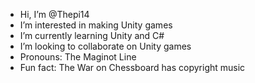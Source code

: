 - Hi, I’m @Thepi14
- I’m interested in making Unity games
- I’m currently learning Unity and C#
- I’m looking to collaborate on Unity games
- Pronouns: The Maginot Line
- Fun fact: The War on Chessboard has copyright music

<!---
Thepi14/Thepi14 is a ✨ special ✨ repository because its `README.md` (this file) appears on your GitHub profile.
You can click the Preview link to take a look at your changes.
--->
